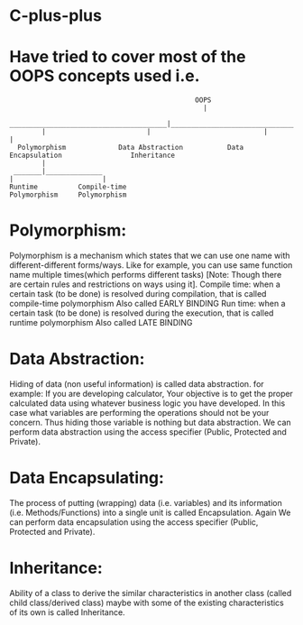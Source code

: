 # C-plus-plus
# Have tried to cover most of the OOPS concepts used i.e.

                                                  OOPS
                                                    |
             _______________________________________|_____________________________________________
            |                         |                            |                              |
      Polymorphism             Data Abstraction           Data Encapsulation                 Inheritance
            |
     _______|______________
    |                      |
    Runtime          Compile-time
    Polymorphism     Polymorphism
    
    
# Polymorphism:
Polymorphism is a mechanism which states that we can use one name with different-different forms/ways.
Like for example, you can use same function name multiple times(which performs different tasks)
[Note: Though there are certain rules and restrictions on ways using it].
Compile time:
when a certain task (to be done) is resolved during compilation, that is called compile-time polymorphism
Also called EARLY BINDING
Run time:
when a certain task (to be done) is resolved during the execution, that is called runtime polymorphism
Also called LATE BINDING

# Data Abstraction:
Hiding of data (non useful information) is called data abstraction.
for example:
If you are developing calculator, Your objective is to get the proper calculated data using whatever business logic you have developed.
In this case what variables are performing the operations should not be your concern.
Thus hiding those variable is nothing but data abstraction.
We can perform data abstraction using the access specifier (Public, Protected and Private).

# Data Encapsulating:
The process of putting (wrapping) data (i.e. variables) and its information (i.e. Methods/Functions) into a single unit is called Encapsulation.
Again We can perform data encapsulation using the access specifier (Public, Protected and Private).

# Inheritance:
Ability of a class to derive the similar characteristics in another class (called child class/derived class) maybe with some of the existing characteristics of its own is called Inheritance.
